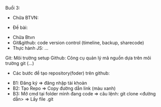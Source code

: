 Buổi 3:

- Chữa BTVN:

* Đề bài:

- Chữa Btvn
- Git&github: code version control (timeline, backup, sharecode)
- Thực hành JS: ...

Git: Môi trường setup
Github: Công cụ quản lý mã nguồn dựa trên môi trường git (...)

- Các bước để tạo repository(foder) trên github:

* B1: Đăng ký => đăng nhập tài khoản
* B2: Tạo Repo => Copy đường dẫn link (màu xanh)
* B3: Mở cmd tại folder mình đang code => câu lệnh: git clone <đường dẫn> => Lấy file .git
